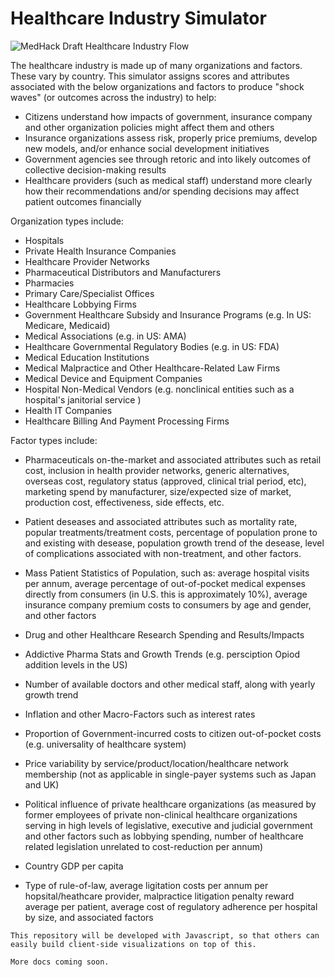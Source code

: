 # Healthcare Industry Simulator


![MedHack Draft Healthcare Industry Flow](https://www.medhackopen.com/img/medhackhealthcareflow.png)


The healthcare industry is made up of many organizations and factors. These vary by country. This simulator assigns scores and attributes associated with the below organizations and factors to produce "shock waves" (or outcomes across the industry) to help:
* Citizens understand how impacts of government, insurance company and other organization policies might affect them and others
* Insurance organizations assess risk, properly price premiums, develop new models, and/or enhance social development initiatives
* Government agencies see through retoric and into likely outcomes of collective decision-making results
* Healthcare providers (such as medical staff) understand more clearly how their recommendations and/or spending decisions may affect patient outcomes financially

Organization types include:

* Hospitals
* Private Health Insurance Companies
* Healthcare Provider Networks
* Pharmaceutical Distributors and Manufacturers
* Pharmacies
* Primary Care/Specialist Offices
* Healthcare Lobbying Firms
* Government Healthcare Subsidy and Insurance Programs (e.g. In US: Medicare, Medicaid)
* Medical Associations (e.g. in US: AMA)
* Healthcare Governmental Regulatory Bodies (e.g. in US: FDA)
* Medical Education Institutions
* Medical Malpractice and Other Healthcare-Related Law Firms
* Medical Device and Equipment Companies
* Hospital Non-Medical Vendors (e.g. nonclinical entities such as a hospital's janitorial service )
* Health IT Companies
* Healthcare Billing And Payment Processing Firms


Factor types include:

* Pharmaceuticals on-the-market and associated attributes such as retail cost, inclusion in health provider networks, generic alternatives, overseas cost, regulatory status (approved, clinical trial period, etc), marketing spend by manufacturer, size/expected size of market, production cost, effectiveness, side effects, etc.

* Patient deseases and associated attributes such as mortality rate, popular treatments/treatment costs, percentage of population prone to and existing with desease, population growth trend of the desease,  level of complications associated with non-treatment, and other factors.

* Mass Patient Statistics of Population, such as: average hospital visits per annum, average percentage of out-of-pocket medical expenses directly from consumers (in U.S. this is approximately 10%), average insurance company premium costs to consumers by age and gender, and other factors


* Drug and other Healthcare Research Spending and Results/Impacts

* Addictive Pharma Stats and Growth Trends (e.g. persciption Opiod addition levels in the US)

* Number of available doctors and other medical staff, along with yearly growth trend

* Inflation and other Macro-Factors such as interest rates

* Proportion of Government-incurred costs to citizen out-of-pocket costs (e.g. universality of healthcare system)

* Price variability by service/product/location/healthcare network membership (not as applicable in single-payer systems such as Japan and UK)

* Political influence of private healthcare organizations (as measured by former employees of private non-clinical healthcare organizations serving in high levels of legislative, executive and judicial government and other factors such as lobbying spending, number of healthcare related legislation unrelated to cost-reduction per annum)

* Country GDP per capita

* Type of rule-of-law, average ligitation costs per annum per hopsital/heathcare provider, malpractice litigation penalty reward average per patient, average cost of regulatory adherence per hospital by size, and associated factors




```
This repository will be developed with Javascript, so that others can easily build client-side visualizations on top of this.

More docs coming soon.

```